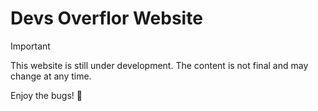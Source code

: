 # Devs Overflor Website

> [!IMPORTANT]
> This website is still under development. The content is not final and may change at any time.

Enjoy the bugs! 🤗
